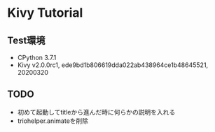 # Kivy Tutorial

## Test環境

- CPython 3.7.1
- Kivy v2.0.0rc1, ede9bd1b806619dda022ab438964ce1b48645521, 20200320

## TODO

- 初めて起動してtitleから進んだ時に何らかの説明を入れる
- triohelper.animateを削除
